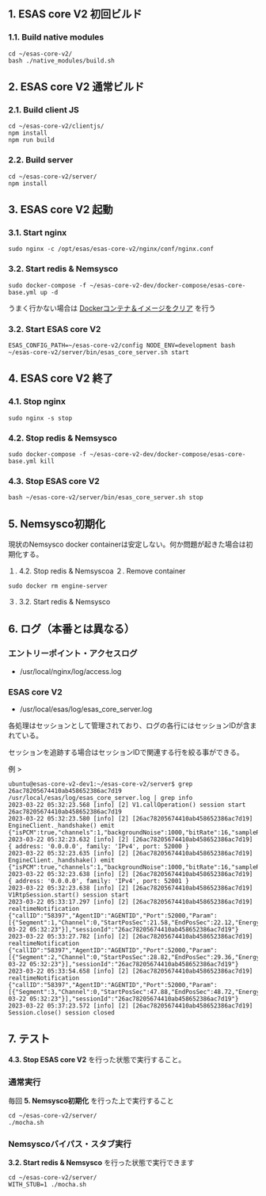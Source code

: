 ## 1. ESAS core V2 初回ビルド
### 1.1. Build native modules
```
cd ~/esas-core-v2/
bash ./native_modules/build.sh
```

## 2. ESAS core V2 通常ビルド
### 2.1. Build client JS
```
cd ~/esas-core-v2/clientjs/
npm install
npm run build
```

### 2.2. Build server
```
cd ~/esas-core-v2/server/
npm install
```

## 3. ESAS core V2 起動
### 3.1. Start nginx
```
sudo nginx -c /opt/esas/esas-core-v2/nginx/conf/nginx.conf
```

### 3.2. Start redis & Nemsysco
```
sudo docker-compose -f ~/esas-core-v2-dev/docker-compose/esas-core-base.yml up -d
```

うまく行かない場合は [Dockerコンテナ＆イメージをクリア](docker.md) を行う

### 3.2. Start ESAS core V2
```
ESAS_CONFIG_PATH=~/esas-core-v2/config NODE_ENV=development bash ~/esas-core-v2/server/bin/esas_core_server.sh start
```

## 4. ESAS core V2 終了
### 4.1. Stop nginx
```
sudo nginx -s stop
```

### 4.2. Stop redis & Nemsysco
```
sudo docker-compose -f ~/esas-core-v2-dev/docker-compose/esas-core-base.yml kill
```

### 4.3. Stop ESAS core V2
```
bash ~/esas-core-v2/server/bin/esas_core_server.sh stop
```

## 5. Nemsysco初期化
現状のNemsysco docker containerは安定しない。何か問題が起きた場合は初期化する。

１. 4.2. Stop redis & Nemsyscoa
２. Remove container
```
sudo docker rm engine-server
```
３. 3.2. Start redis & Nemsysco

## 6. ログ（本番とは異なる）
### エントリーポイント・アクセスログ
- /usr/local/nginx/log/access.log

### ESAS core V2
- /usr/local/esas/log/esas_core_server.log

各処理はセッションとして管理されており、ログの各行にはセッションIDが含まれている。

セッションを追跡する場合はセッションIDで関連する行を絞る事ができる。

例 >
```
ubuntu@esas-core-v2-dev1:~/esas-core-v2/server$ grep 26ac78205674410ab458652386ac7d19  /usr/local/esas/log/esas_core_server.log | grep info
2023-03-22 05:32:23.568 [info] [2] V1.callOperation() session start 26ac78205674410ab458652386ac7d19
2023-03-22 05:32:23.580 [info] [2] [26ac78205674410ab458652386ac7d19] EngineClient._handshake() emit  {"isPCM":true,"channels":1,"backgroundNoise":1000,"bitRate":16,"sampleRate":16000,"outputType":"json"}
2023-03-22 05:32:23.632 [info] [2] [26ac78205674410ab458652386ac7d19] { address: '0.0.0.0', family: 'IPv4', port: 52000 }
2023-03-22 05:32:23.635 [info] [2] [26ac78205674410ab458652386ac7d19] EngineClient._handshake() emit  {"isPCM":true,"channels":1,"backgroundNoise":1000,"bitRate":16,"sampleRate":16000,"outputType":"json"}
2023-03-22 05:32:23.638 [info] [2] [26ac78205674410ab458652386ac7d19] { address: '0.0.0.0', family: 'IPv4', port: 52001 }
2023-03-22 05:32:23.638 [info] [2] [26ac78205674410ab458652386ac7d19] V1RtpSession.start() session start
2023-03-22 05:33:17.297 [info] [2] [26ac78205674410ab458652386ac7d19] realtimeNotification {"callID":"58397","AgentID":"AGENTID","Port":52000,"Param":[{"Segment":1,"Channel":0,"StartPosSec":21.58,"EndPosSec":22.12,"Energy":30,"Stress":0,"Concentration":30,"Anticipation":33,"Excitement":18,"Hesitation":12,"Uncertainty":9,"IntensiveThinking":0,"ImaginationActivity":0,"Embarrassment":0,"Passionate":9,"BrainPower":32,"Confidence":21,"Aggression":4,"AgentScore":0,"CallPriority":0,"Atmosphere":0,"Upset":0,"Content":0,"Dissatisfaction":0,"ExtremeEmotion":7,"EMO/COG":147,"StartTime":"2023-03-22 05:32:23"}],"sessionId":"26ac78205674410ab458652386ac7d19"}
2023-03-22 05:33:27.782 [info] [2] [26ac78205674410ab458652386ac7d19] realtimeNotification {"callID":"58397","AgentID":"AGENTID","Port":52000,"Param":[{"Segment":2,"Channel":0,"StartPosSec":28.82,"EndPosSec":29.36,"Energy":56,"Stress":0,"Concentration":0,"Anticipation":58,"Excitement":18,"Hesitation":12,"Uncertainty":9,"IntensiveThinking":0,"ImaginationActivity":0,"Embarrassment":0,"Passionate":9,"BrainPower":32,"Confidence":21,"Aggression":0,"AgentScore":0,"CallPriority":0,"Atmosphere":0,"Upset":0,"Content":0,"Dissatisfaction":0,"ExtremeEmotion":7,"EMO/COG":147,"StartTime":"2023-03-22 05:32:23"}],"sessionId":"26ac78205674410ab458652386ac7d19"}
2023-03-22 05:33:54.658 [info] [2] [26ac78205674410ab458652386ac7d19] realtimeNotification {"callID":"58397","AgentID":"AGENTID","Port":52000,"Param":[{"Segment":3,"Channel":0,"StartPosSec":47.88,"EndPosSec":48.72,"Energy":45,"Stress":2,"Concentration":10,"Anticipation":68,"Excitement":27,"Hesitation":17,"Uncertainty":10,"IntensiveThinking":9,"ImaginationActivity":0,"Embarrassment":0,"Passionate":4,"BrainPower":37,"Confidence":20,"Aggression":0,"AgentScore":0,"CallPriority":0,"Atmosphere":-3,"Upset":0,"Content":0,"Dissatisfaction":0,"ExtremeEmotion":9,"EMO/COG":132,"StartTime":"2023-03-22 05:32:23"}],"sessionId":"26ac78205674410ab458652386ac7d19"}
2023-03-22 05:37:23.572 [info] [2] [26ac78205674410ab458652386ac7d19] Session.close() session closed
```

## 7. テスト
**4.3. Stop ESAS core V2** を行った状態で実行すること。

### 通常実行
毎回 **5. Nemsysco初期化** を行った上で実行すること

```
cd ~/esas-core-v2/server/
./mocha.sh
```

### Nemsyscoバイパス・スタブ実行
**3.2. Start redis & Nemsysco** を行った状態で実行できます

```
cd ~/esas-core-v2/server/
WITH_STUB=1 ./mocha.sh
```
